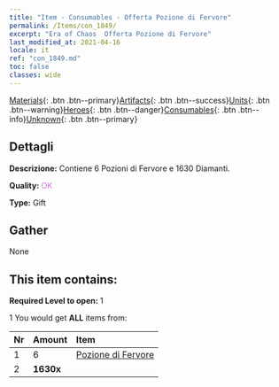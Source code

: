 ```yaml
---
title: "Item - Consumables - Offerta Pozione di Fervore"
permalink: /Items/con_1849/
excerpt: "Era of Chaos  Offerta Pozione di Fervore"
last_modified_at: 2021-04-16
locale: it
ref: "con_1849.md"
toc: false
classes: wide
---
```

 [Materials](/it/Items/){: .btn .btn--primary}[Artifacts](/it/Items/Artifacts/){: .btn .btn--success}[Units](/it/Items/Units/){: .btn .btn--warning}[Heroes](/it/Items/Heroes/){: .btn .btn--danger}[Consumables](/it/Items/Consumables/){: .btn .btn--info}[Unknown](/it/Items/Unknown/){: .btn .btn--primary}

## Dettagli
 **Descrizione:** Contiene 6 Pozioni di Fervore e 1630 Diamanti.

 **Quality:** <span style="color: #DA70D6">OK</span>

 **Type:** Gift

## Gather

  None

## This item contains:

 **Required Level to open:** 1

 1 You would get **ALL** items  from:

  | Nr | Amount |     Item    |
  |:---|:-------|:------------|
  | 1 | 6 | [Pozione di Fervore](/it/Items/con_1850/) |  | 
  | 2 |  **1630x** | <i class="fas fa-gem"/> |  | 
